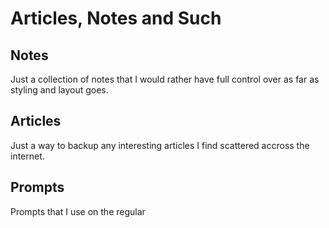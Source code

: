# Articles, Notes and Such
## Notes

Just a collection of notes that I would rather have full control over as far as styling and layout goes.

## Articles

Just a way to backup any interesting articles I find scattered accross the internet.

## Prompts

Prompts that I use on the regular
